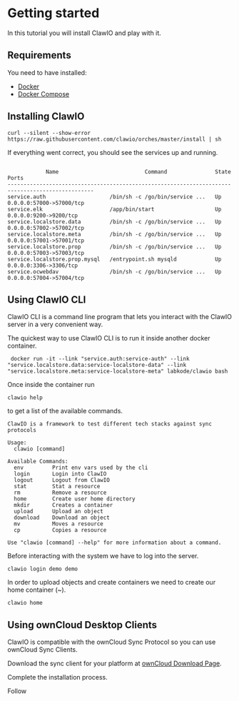 # Getting started

In this tutorial you will install ClawIO and play with it.

## Requirements
You need to have installed:

* [Docker](http://docs.docker.com/)
* [Docker Compose](http://docs.docker.com/compose/install/)

## Installing ClawIO

```
curl --silent --show-error https://raw.githubusercontent.com/clawio/orches/master/install | sh
 ```
 If everything went correct, you should see the services up and running.
 
```

            Name                           Command               State            Ports
-------------------------------------------------------------------------------------------------
service.auth                    /bin/sh -c /go/bin/service ...   Up      0.0.0.0:57000->57000/tcp
service.elk                     /app/bin/start                   Up      0.0.0.0:9200->9200/tcp
service.localstore.data         /bin/sh -c /go/bin/service ...   Up      0.0.0.0:57002->57002/tcp
service.localstore.meta         /bin/sh -c /go/bin/service ...   Up      0.0.0.0:57001->57001/tcp
service.localstore.prop         /bin/sh -c /go/bin/service ...   Up      0.0.0.0:57003->57003/tcp
service.localstore.prop.mysql   /entrypoint.sh mysqld            Up      0.0.0.0:3306->3306/tcp
service.ocwebdav                /bin/sh -c /go/bin/service ...   Up      0.0.0.0:57004->57004/tcp
```

## Using ClawIO CLI
ClawIO CLI is a command line program that lets you interact with the ClawIO server in a very convenient way.

The quickest way to use ClawIO CLI is to run it inside another docker container.

```
 docker run -it --link "service.auth:service-auth" --link "service.localstore.data:service-localstore-data" --link "service.localstore.meta:service-localstore-meta" labkode/clawio bash

```

Once inside the container run
```
clawio help 
```
to get a list of the available commands.

```
ClawIO is a framework to test different tech stacks against sync protocols

Usage:
  clawio [command]

Available Commands:
  env         Print env vars used by the cli
  login       Login into ClawIO
  logout      Logout from ClawIO
  stat        Stat a resource
  rm          Remove a resource
  home        Create user home directory
  mkdir       Creates a container
  upload      Upload an object
  download    Download an object
  mv          Moves a resource
  cp          Copies a resource

Use "clawio [command] --help" for more information about a command.
```

Before interacting with the system we have to log into the server.

```
clawio login demo demo
```


In order to upload objects and create containers we need to create our home container (~).

```
clawio home 
```


## Using ownCloud Desktop Clients
ClawIO is compatible with the ownCloud Sync Protocol so you can use ownCloud Sync Clients.

Download the sync client for your platform at [ownCloud Download Page](https://owncloud.org/install/#install-clients).

Complete the installation process.

Follow 
